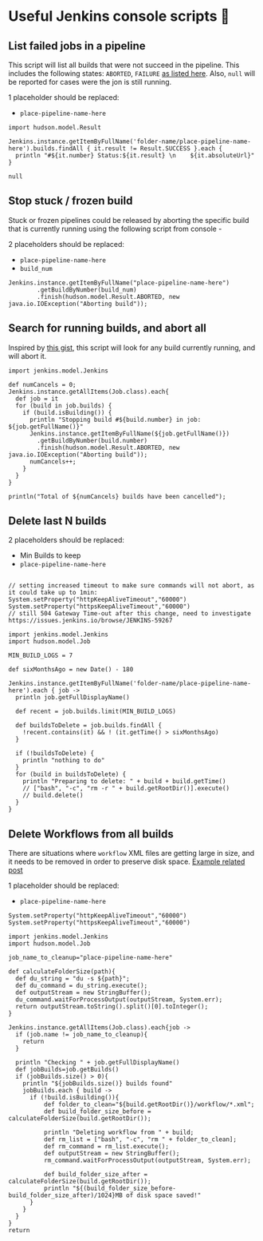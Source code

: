 # Useful Jenkins console scripts :muscle:

## List failed jobs in a pipeline

This script will list all builds that were not succeed in the pipeline. This includes the following states: `ABORTED`, `FAILURE` [as listed here](https://javadoc.jenkins-ci.org/hudson/model/Result.html). Also, `null` will be reported for cases were the jon is still running.

1 placeholder should be replaced:
* `place-pipeline-name-here`

```
import hudson.model.Result

Jenkins.instance.getItemByFullName('folder-name/place-pipeline-name-here').builds.findAll { it.result != Result.SUCCESS }.each {
  println "#${it.number} Status:${it.result} \n    ${it.absoluteUrl}"
}

null
```

## Stop stuck / frozen build

Stuck or frozen pipelines could be released by aborting the specific build that is currently running using the following script from console -

2 placeholders should be replaced:
* `place-pipeline-name-here`
* `build_num`

```
Jenkins.instance.getItemByFullName("place-pipeline-name-here")
        .getBuildByNumber(build_num)
        .finish(hudson.model.Result.ABORTED, new java.io.IOException("Aborting build"));
```

## Search for running builds, and abort all

Inspired by [this gist](https://gist.github.com/akostadinov/2380acfc5df3518ab5b99625734c52da), this script will look for any build currently running, and will abort it.

```
import jenkins.model.Jenkins

def numCancels = 0;
Jenkins.instance.getAllItems(Job.class).each{ 
  def job = it
  for (build in job.builds) {
    if (build.isBuilding()) { 
      println "Stopping build #${build.number} in job: ${job.getFullName()}"
      Jenkins.instance.getItemByFullName(${job.getFullName()})
        .getBuildByNumber(build.number)
        .finish(hudson.model.Result.ABORTED, new java.io.IOException("Aborting build"));	
      numCancels++;
    }
  }  
}

println("Total of ${numCancels} builds have been cancelled");
```

## Delete last N builds

2 placeholders should be replaced:
* Min Builds to keep
* `place-pipeline-name-here`

```

// setting increased timeout to make sure commands will not abort, as it could take up to 1min:
System.setProperty("httpKeepAliveTimeout","60000")
System.setProperty("httpsKeepAliveTimeout","60000")
// still 504 Gateway Time-out after this change, need to investigate https://issues.jenkins.io/browse/JENKINS-59267

import jenkins.model.Jenkins
import hudson.model.Job

MIN_BUILD_LOGS = 7

def sixMonthsAgo = new Date() - 180

Jenkins.instance.getItemByFullName('folder-name/place-pipeline-name-here').each { job ->
  println job.getFullDisplayName()
  
  def recent = job.builds.limit(MIN_BUILD_LOGS)
  
  def buildsToDelete = job.builds.findAll {
    !recent.contains(it) && ! (it.getTime() > sixMonthsAgo)
  }
  
  if (!buildsToDelete) {
    println "nothing to do"
  }
  for (build in buildsToDelete) {
    println "Preparing to delete: " + build + build.getTime()
    // ["bash", "-c", "rm -r " + build.getRootDir()].execute()
    // build.delete()
  }
}

```

## Delete Workflows from all builds
There are situations where `workflow` XML files are getting large in size, and it needs to be removed in order to preserve disk space.
[Example related post](https://community.jenkins.io/t/can-i-delete-workflow-xml-files/4095)

1 placeholder should be replaced:
* `place-pipeline-name-here`
```
System.setProperty("httpKeepAliveTimeout","60000")
System.setProperty("httpsKeepAliveTimeout","60000")

import jenkins.model.Jenkins
import hudson.model.Job

job_name_to_cleanup="place-pipeline-name-here"

def calculateFolderSize(path){
  def du_string = "du -s ${path}";
  def du_command = du_string.execute();
  def outputStream = new StringBuffer();
  du_command.waitForProcessOutput(outputStream, System.err);
  return outputStream.toString().split()[0].toInteger();
}

Jenkins.instance.getAllItems(Job.class).each{job ->
  if (job.name != job_name_to_cleanup){
    return
  }
  
  println "Checking " + job.getFullDisplayName()
  def jobBuilds=job.getBuilds()
  if (jobBuilds.size() > 0){
    println "${jobBuilds.size()} builds found"
    jobBuilds.each { build ->
      if (!build.isBuilding()){
          def folder_to_clean="${build.getRootDir()}/workflow/*.xml";
          def build_folder_size_before = calculateFolderSize(build.getRootDir());
          
          println "Deleting workflow from " + build;
          def rm_list = ["bash", "-c", "rm " + folder_to_clean];
          def rm_command = rm_list.execute();
          def outputStream = new StringBuffer();
          rm_command.waitForProcessOutput(outputStream, System.err);
        
          def build_folder_size_after = calculateFolderSize(build.getRootDir());
          println "${(build_folder_size_before-build_folder_size_after)/1024}MB of disk space saved!"
      }
    }
  }
}
return
```